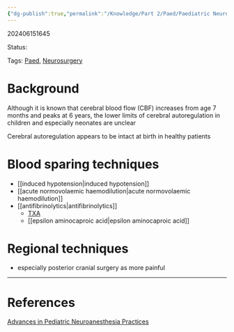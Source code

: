 ```yaml
---
{"dg-publish":true,"permalink":"/Knowledge/Part 2/Paed/Paediatric Neuroanaesthesia/"}
---
```



202406151645

Status: 

Tags: [Paed](../../Medicine/Paediatrics.md), [Neurosurgery](Neurosurgery)

# Background
Although it is known that cerebral blood flow (CBF) increases from age 7 months and peaks at 6 years, the lower limits of cerebral autoregulation in children and especially neonates are unclear

Cerebral autoregulation appears to be intact at birth in healthy patients

# Blood sparing techniques
- [[induced hypotension\|induced hypotension]]
- [[acute normovolaemic haemodilution\|acute normovolaemic haemodilution]]
- [[antifibrinolytics\|antifibrinolytics]]
	- [TXA](../../Medicine/tranexamic%20acid.md)
	- [[epsilon aminocaproic acid\|epsilon aminocaproic acid]]

# Regional techniques
- especially posterior cranial surgery as more painful






___
# References
[Advances in Pediatric Neuroanesthesia Practices](../../../Reference%20notes/Readwise/Articles/Advances%20in%20Pediatric%20Neuroanesthesia%20Practices.md)